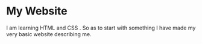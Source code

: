 # My Website
I am learning HTML and CSS . So as to start with something I have made my very basic website describing me.
